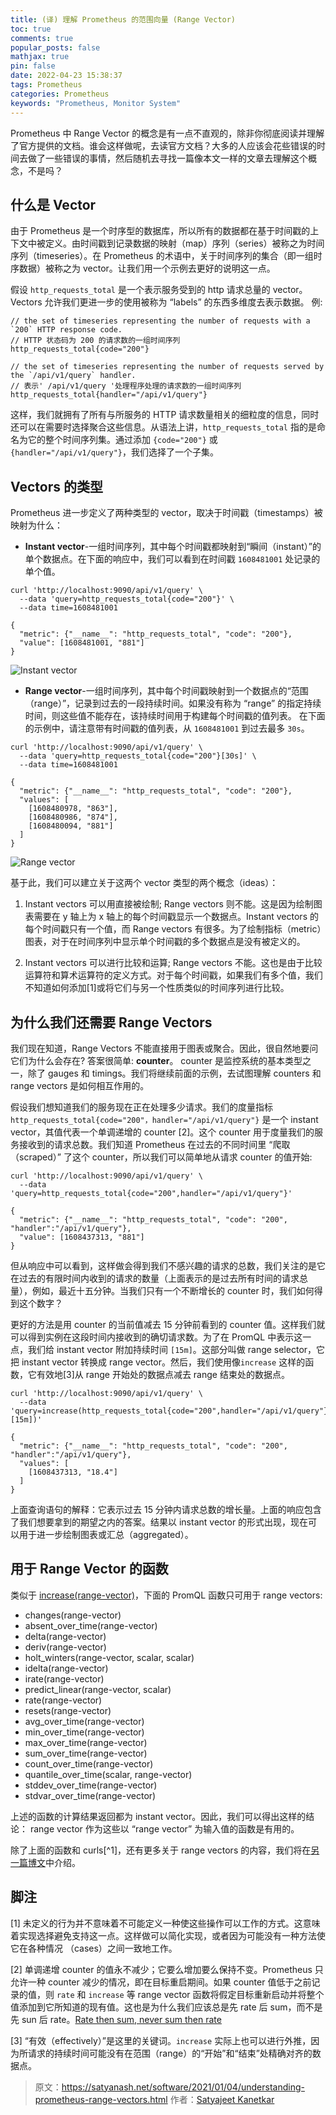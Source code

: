 ```yaml
---
title: (译) 理解 Prometheus 的范围向量 (Range Vector)
toc: true
comments: true
popular_posts: false
mathjax: true
pin: false
date: 2022-04-23 15:38:37
tags: Prometheus
categories: Prometheus
keywords: "Prometheus, Monitor System"
---
```


Prometheus 中 Range Vector 的概念是有一点不直观的，除非你彻底阅读并理解了官方提供的文档。谁会这样做呢，去读官方文档？大多的人应该会花些错误的时间去做了一些错误的事情，然后随机去寻找一篇像本文一样的文章去理解这个概念，不是吗？

## 什么是 Vector

由于 Prometheus 是一个时序型的数据库，所以所有的数据都在基于时间戳的上下文中被定义。由时间戳到记录数据的映射（map）序列（series）被称之为时间序列（timeseries）。在 Prometheus 的术语中，关于时间序列的集合（即一组时序数据）被称之为 vector。让我们用一个示例去更好的说明这一点。

假设 `http_requests_total` 是一个表示服务受到的 http 请求总量的 vector。Vectors 允许我们更进一步的使用被称为 “labels” 的东西多维度去表示数据。 例:

```text
// the set of timeseries representing the number of requests with a `200` HTTP response code.
// HTTP 状态码为 200 的请求数的一组时间序列
http_requests_total{code="200"}

// the set of timeseries representing the number of requests served by the `/api/v1/query` handler.
// 表示' /api/v1/query '处理程序处理的请求数的一组时间序列
http_requests_total{handler="/api/v1/query"}
```

这样，我们就拥有了所有与所服务的 HTTP 请求数量相关的细粒度的信息，同时还可以在需要时选择聚合这些信息。从语法上讲，`http_requests_total` 指的是命名为它的整个时间序列集。通过添加 `{code="200"}` 或 `{handler="/api/v1/query"}`，我们选择了一个子集。

## Vectors 的类型

Prometheus 进一步定义了两种类型的 vector，取决于时间戳（timestamps）被映射为什么：

- **Instant vector**-一组时间序列，其中每个时间戳都映射到“瞬间（instant）”的单个数据点。在下面的响应中，我们可以看到在时间戳 `1608481001` 处记录的单个值。

```shell
curl 'http://localhost:9090/api/v1/query' \
  --data 'query=http_requests_total{code="200"}' \
  --data time=1608481001

{
  "metric": {"__name__": "http_requests_total", "code": "200"},
  "value": [1608481001, "881"]
}
```

![Instant vector](https://s1.ax1x.com/2022/04/23/LfAKyD.png)

- **Range vector**-一组时间序列，其中每个时间戳映射到一个数据点的“范围（range）”，记录到过去的一段持续时间。如果没有称为 “range” 的指定持续时间，则这些值不能存在，该持续时间用于构建每个时间戳的值列表。 在下面的示例中，请注意带有时间戳的值列表，从 `1608481001` 到过去最多 `30s`。

```shell
curl 'http://localhost:9090/api/v1/query' \
  --data 'query=http_requests_total{code="200"}[30s]' \
  --data time=1608481001

{
  "metric": {"__name__": "http_requests_total", "code": "200"},
  "values": [
    [1608480978, "863"],
    [1608480986, "874"],
    [1608480094, "881"]
  ]
}
```

![Range vector](https://s1.ax1x.com/2022/04/23/LfEf8P.png)

基于此，我们可以建立关于这两个 vector 类型的两个概念（ideas）：

1. Instant vectors 可以用直接被绘制; Range vectors 则不能。这是因为绘制图表需要在 y 轴上为 x 轴上的每个时间戳显示一个数据点。Instant vectors 的每个时间戳只有一个值，而 Range vectors 有很多。为了绘制指标（metric）图表，对于在时间序列中显示单个时间戳的多个数据点是没有被定义的。

2. Instant vectors 可以进行比较和运算; Range vectors 不能。这也是由于比较运算符和算术运算符的定义方式。对于每个时间戳，如果我们有多个值，我们不知道如何添加[1]或将它们与另一个性质类似的时间序列进行比较。

## 为什么我们还需要 Range Vectors

我们现在知道，Range Vectors 不能直接用于图表或聚合。因此，很自然地要问它们为什么会存在? 答案很简单: **counter**。 counter 是监控系统的基本类型之一，除了 gauges 和 timings。我们将继续前面的示例，去试图理解 counters 和 range vectors 是如何相互作用的。

假设我们想知道我们的服务现在正在处理多少请求。我们的度量指标 `http_requests_total{code="200"，handler="/api/v1/query"}` 是一个 instant vector，其值代表一个单调递增的 counter [2]。这个 counter 用于度量我们的服务接收到的请求总数。我们知道 Prometheus 在过去的不同时间里 “爬取（scraped）” 了这个 counter，所以我们可以简单地从请求 counter 的值开始:

```shell
curl 'http://localhost:9090/api/v1/query' \
  --data 'query=http_requests_total{code="200",handler="/api/v1/query"}'

{
  "metric": {"__name__": "http_requests_total", "code": "200", "handler":"/api/v1/query"},
  "value": [1608437313, "881"]
}
```

但从响应中可以看到，这样做会得到我们不感兴趣的请求的总数，我们关注的是它在过去的有限时间内收到的请求的数量（上面表示的是过去所有时间的请求总量），例如，最近十五分钟。当我们只有一个不断增长的 counter 时，我们如何得到这个数字？

更好的方法是用 counter 的当前值减去 15 分钟前看到的 counter 值。这样我们就可以得到实例在这段时间内接收到的确切请求数。为了在 PromQL 中表示这一点，我们给 instant vector 附加持续时间 `[15m]`。这部分叫做 range selector，它把 instant vector 转换成 range vector。然后，我们使用像`increase` 这样的函数，它有效地[3]从 range 开始处的数据点减去 range 结束处的数据点。

```shell
curl 'http://localhost:9090/api/v1/query' \
  --data 'query=increase(http_requests_total{code="200",handler="/api/v1/query"}[15m])'

{
  "metric": {"__name__": "http_requests_total", "code": "200", "handler":"/api/v1/query"},
  "values": [
    [1608437313, "18.4"]
  ]
}
```

上面查询语句的解释：它表示过去 15 分钟内请求总数的增长量。上面的响应包含了我们想要拿到的期望之内的答案。结果以 instant vector 的形式出现，现在可以用于进一步绘制图表或汇总（aggregated）。

## 用于 Range Vector 的函数

类似于 [increase(range-vector)](https://prometheus.io/docs/prometheus/latest/querying/functions/#increase)，下面的 PromQL 函数只可用于 range vectors:

- changes(range-vector)
- absent_over_time(range-vector)
- delta(range-vector)
- deriv(range-vector)
- holt_winters(range-vector, scalar, scalar)
- idelta(range-vector)
- irate(range-vector)
- predict_linear(range-vector, scalar)
- rate(range-vector)
- resets(range-vector)
- avg_over_time(range-vector)
- min_over_time(range-vector)
- max_over_time(range-vector)
- sum_over_time(range-vector)
- count_over_time(range-vector)
- quantile_over_time(scalar, range-vector)
- stddev_over_time(range-vector)
- stdvar_over_time(range-vector)

上述的函数的计算结果返回都为 instant vector。因此，我们可以得出这样的结论： range vector 作为这些以 “range vector” 为输入值的函数是有用的。

除了上面的函数和 curls[^1]，还有更多关于 range vectors 的内容，我们将在[另一篇博文](https://satyanash.net/software/2021/06/09/charting-range-vectors-prometheus.html)中介绍。

## 脚注

[1] 未定义的行为并不意味着不可能定义一种使这些操作可以工作的方式。这意味着实现选择避免支持这一点。这样做可以简化实现，或者因为可能没有一种方法使它在各种情况 （cases）之间一致地工作。

[2] 单调递增 counter 的值永不减少；它要么增加要么保持不变。Prometheus 只允许一种 counter 减少的情况，即在目标重启期间。如果 counter 值低于之前记录的值，则 `rate` 和 `increase` 等 range vector 函数将假定目标重新启动并将整个值添加到它所知道的现有值。这也是为什么我们应该总是先 rate 后 sum，而不是先 sun 后 rate。[Rate then sum, never sum then rate](https://www.robustperception.io/rate-then-sum-never-sum-then-rate)

[3] “有效（effectively）”是这里的关键词。`increase` 实际上也可以进行外推，因为所请求的持续时间可能没有在范围（range）的“开始”和“结束”处精确对齐的数据点。

> 原文：https://satyanash.net/software/2021/01/04/understanding-prometheus-range-vectors.html
> 作者：[Satyajeet Kanetkar](satyanash)
